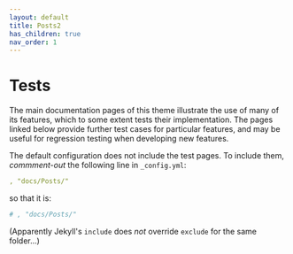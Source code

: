 ```yaml
---
layout: default
title: Posts2
has_children: true
nav_order: 1
---
```


# Tests

 The main documentation pages of this theme illustrate the use of many of its features, which to some extent tests their implementation. The pages linked below provide further test cases for particular features, and may be useful for regression testing when developing new features.
 
The default configuration does not include the test pages. To include them, *commment-out* the following line in `_config.yml`:

```yaml
, "docs/Posts/"
```
so that it is:
```yaml
# , "docs/Posts/"
```

(Apparently Jekyll's `include` does *not* override `exclude`  for the same folder...)
